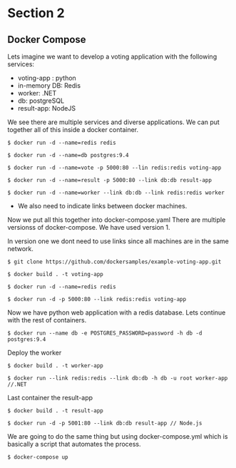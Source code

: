 
# Section 2 

## Docker Compose

 Lets imagine we want to develop a voting application with the following services:

 - voting-app : python
 - in-memory DB: Redis
 - worker: .NET
 - db: postgreSQL
 - result-app: NodeJS

We see there are multiple services and diverse applications. We can put together all of this inside a docker container.

    $ docker run -d --name=redis redis

    $ docker run -d --name=db postgres:9.4

    $ docker run -d --name=vote -p 5000:80 --lin redis:redis voting-app

    $ docker run -d --name=result -p 5000:80 --link db:db result-app

    $ docker run -d --name=worker --link db:db --link redis:redis worker

* We also need to indicate links between docker machines.

Now we put all this together into docker-compose.yaml
There are multiple versionss of docker-compose. We have used version 1.

In version one we dont need to use links since all machines are in the same network.

    $ git clone https://github.com/dockersamples/example-voting-app.git

    $ docker build . -t voting-app

    $ docker run -d --name=redis redis

    $ docker run -d -p 5000:80 --link redis:redis voting-app

Now we have python web application with a redis database. Lets continue with the rest of containers.

    $ docker run --name db -e POSTGRES_PASSWORD=password -h db -d postgres:9.4

Deploy the worker
    
    $ docker build . -t worker-app 

    $ docker run --link redis:redis --link db:db -h db -u root worker-app //.NET

Last container the result-app

    $ docker build . -t result-app

    $ docker run -d -p 5001:80 --link db:db result-app // Node.js

We are going to do the same thing but using docker-compose.yml which is basically a script that automates the process.

    $ docker-compose up
